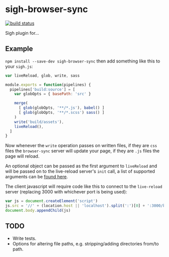 # sigh-browser-sync

[![build status](https://circleci.com/gh/sighjs/sigh-browser-sync.png)](https://circleci.com/gh/sighjs/sigh-browser-sync)

Sigh plugin for...

## Example

`npm install --save-dev sigh-browser-sync` then add something like this to your `sigh.js`:

```javascript
var liveReload, glob, write, sass

module.exports = function(pipelines) {
  pipelines['build:source'] = [
    var globOpts = { basePath: 'src' }

    merge(
      [ glob(globOpts, '**/*.js'), babel() ]
      [ glob(globOpts, '**/*.scss') sass() ]
    )
    write('build/assets'),
    liveReload(),
  ]
}
```

Now whenever the `write` operation passes on written files, if they are `css` files the `browser-sync` server will update your page, if they are `.js` files the page will reload.

An optional object can be passed as the first argument to `liveReload` and will be passed on to the live-reload server's `init` call, a list of supported arguments can be [found here](http://www.browsersync.io/docs/options/).

The client javascript will require code like this to connect to the `live-reload` server (replacing 3000 with whichever port is being used):

```javascript
var js = document.createElement('script')
js.src = '//' + (location.host || 'localhost').split(':')[0] + ':3000/browser-sync/browser-sync-client.js'
document.body.appendChild(js)
```

## TODO
 * Write tests.
 * Options for altering file paths, e.g. stripping/adding directories from/to path.
